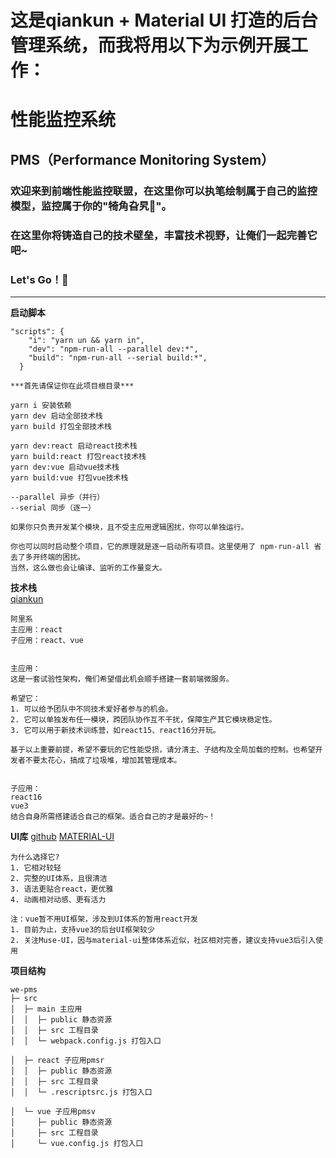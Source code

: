# 这是qiankun + Material UI 打造的后台管理系统，而我将用以下为示例开展工作：


# 性能监控系统
## PMS（Performance Monitoring System）
### 欢迎来到前端性能监控联盟，在这里你可以执笔绘制属于自己的监控模型，监控属于你的"犄角旮旯🧐"。

### 在这里你将铸造自己的技术壁垒，丰富技术视野，让俺们一起完善它吧~
### Let's Go！💪  
______________________________________________________
  
  
  
**启动脚本**
```
"scripts": {
    "i": "yarn un && yarn in",
    "dev": "npm-run-all --parallel dev:*",
    "build": "npm-run-all --serial build:*",
  }

***首先请保证你在此项目根目录***

yarn i 安装依赖
yarn dev 启动全部技术栈
yarn build 打包全部技术栈

yarn dev:react 启动react技术栈
yarn build:react 打包react技术栈
yarn dev:vue 启动vue技术栈
yarn build:vue 打包vue技术栈

--parallel 异步（并行）
--serial 同步（逐一）

如果你只负责开发某个模块，且不受主应用逻辑困扰，你可以单独运行。

你也可以同时启动整个项目，它的原理就是逐一启动所有项目。这里使用了 npm-run-all 省去了多开终端的困扰。
当然，这么做也会让编译、监听的工作量变大。
```
  
  
**技术栈**  
[qiankun](https://qiankun.umijs.org/zh/)
```
阿里系  
主应用：react  
子应用：react、vue  
  
  
主应用：
这是一套试验性架构，俺们希望借此机会顺手搭建一套前端微服务。

希望它：
1. 可以给予团队中不同技术爱好者参与的机会。
2. 它可以单独发布任一模块，跨团队协作互不干扰，保障生产其它模块稳定性。
3. 它可以用于新技术训练营，如react15、react16分开玩。

基于以上重要前提，希望不要玩的它性能受损，请分清主、子结构及全局加载的控制。也希望开发者不要太花心，搞成了垃圾堆，增加其管理成本。  
  
  
子应用：
react16
vue3
结合自身所需搭建适合自己的框架。适合自己的才是最好的~！
```


**UI库**
[github](https://github.com/mui-org/material-ui/stargazers)
[MATERIAL-UI](https://material-ui.com/zh/)
```
为什么选择它?
1. 它相对较轻
2. 完整的UI体系，且很清洁
3. 语法更贴合react，更优雅
4. 动画相对动感、更有活力

注：vue暂不用UI框架，涉及到UI体系的暂用react开发
1. 目前为止，支持vue3的后台UI框架较少
2. 关注Muse-UI，因与material-ui整体体系近似，社区相对完善，建议支持vue3后引入使用
```


**项目结构**
```
we-pms
├─ src
│  ├─ main 主应用
│  │  ├─ public 静态资源
│  │  ├─ src 工程目录
│  │  └─ webpack.config.js 打包入口

│  ├─ react 子应用pmsr
│  │  ├─ public 静态资源
│  │  ├─ src 工程目录
│  │  └─ .rescriptsrc.js 打包入口

│  └─ vue 子应用pmsv
│     ├─ public 静态资源
│     ├─ src 工程目录
│     └─ vue.config.js 打包入口

```

